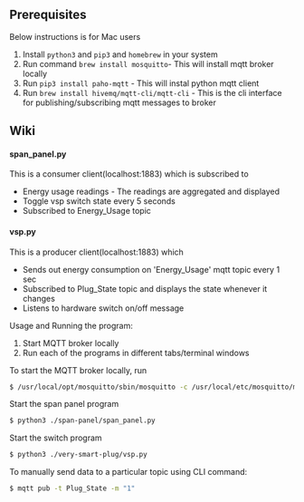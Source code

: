
## Prerequisites
Below instructions is for Mac users
1. Install `python3` and `pip3` and `homebrew` in your system
2. Run command `brew install mosquitto`- This will install mqtt broker locally
3. Run `pip3 install paho-mqtt` - This will instal python mqtt client
4. Run `brew install hivemq/mqtt-cli/mqtt-cli` - This is the cli interface for publishing/subscribing mqtt messages to broker

## Wiki

#### span_panel.py
This is a consumer client(localhost:1883) which is subscribed to
- Energy usage readings - The readings are aggregated and displayed
- Toggle vsp switch state every 5 seconds
- Subscribed to Energy_Usage topic

#### vsp.py
This is a producer client(localhost:1883) which
- Sends out energy consumption on 'Energy_Usage' mqtt topic every 1 sec
- Subscribed to Plug_State topic and displays the state whenever it changes
- Listens to hardware switch on/off message

Usage and Running the program:
1. Start MQTT broker locally
2. Run each of the programs in different tabs/terminal windows

To start the MQTT broker locally, run
```bash
$ /usr/local/opt/mosquitto/sbin/mosquitto -c /usr/local/etc/mosquitto/mosquitto.conf
```

Start the span panel program
```bash
$ python3 ./span-panel/span_panel.py
```

Start the switch program
```bash
$ python3 ./very-smart-plug/vsp.py
```

To manually send data to a particular topic using CLI command:
```bash
$ mqtt pub -t Plug_State -m "1"
```


